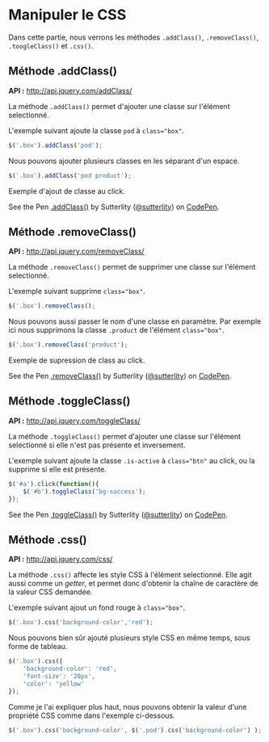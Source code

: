 # Manipuler le CSS

Dans cette partie, nous verrons les méthodes `.addClass()`, `.removeClass()`, `.toogleClass()` et `.css()`.

## Méthode .addClass()

**API :** http://api.jquery.com/addClass/

La méthode `.addClass()` permet d'ajouter une classe sur l'élément selectionné.

L'exemple suivant ajoute la classe `pod` à `class="box"`.

```js
$('.box').addClass('pod');
```

Nous pouvons ajouter plusieurs classes en les séparant d'un espace.

```js
$('.box').addClass('pod product');
```
Exemple d'ajout de classe au click.

<p data-height="180" data-theme-id="7816" data-slug-hash="qmuCr" data-default-tab="result" class='codepen'>See the Pen <a href='http://codepen.io/sutterlity/pen/qmuCr/'>.addClass()</a> by Sutterlity (<a href='http://codepen.io/sutterlity'>@sutterlity</a>) on <a href='http://codepen.io'>CodePen</a>.</p>

## Méthode .removeClass()

**API :** http://api.jquery.com/removeClass/

La méthode `.removeClass()` permet de supprimer une classe sur l'élément selectionné.

L'exemple suivant supprime `class="box"`.

```js
$('.box').removeClass();
```

Nous pouvons aussi passer le nom d'une classe en paramètre.
Par exemple ici nous supprimons la classe `.product` de l'élément `class="box"`.

```js
$('.box').removeClass('product');
```

Exemple de supression de class au click.

<p data-height="180" data-theme-id="7816" data-slug-hash="ILbkv" data-default-tab="result" class='codepen'>See the Pen <a href='http://codepen.io/sutterlity/pen/ILbkv/'>.removeClass()</a> by Sutterlity (<a href='http://codepen.io/sutterlity'>@sutterlity</a>) on <a href='http://codepen.io'>CodePen</a>.</p>

## Méthode .toggleClass()

**API :** http://api.jquery.com/toggleClass/

La méthode `.toggleClass()` permet d'ajouter une classe sur l'élément selectionné si elle n'est pas présente et inversement.

L'exemple suivant ajoute la classe `.is-active` à `class="btn"` au click, ou la supprime si elle est présente.

```js
$('#a').click(function(){
    $('#b').toggleClass('bg-success');
});
```

<p data-height="180" data-theme-id="7816" data-slug-hash="AvzIk" data-default-tab="result" class='codepen'>See the Pen <a href='http://codepen.io/sutterlity/pen/AvzIk/'>.toggleClass()</a> by Sutterlity (<a href='http://codepen.io/sutterlity'>@sutterlity</a>) on <a href='http://codepen.io'>CodePen</a>.</p>

## Méthode .css()

**API :** http://api.jquery.com/css/

La méthode `.css()` affecte les style CSS à l'élément selectionné.
Elle agit aussi comme un *getter*, et permet donc d'obtenir la chaîne de caractère de la valeur CSS demandée.

L'exemple suivant ajout un fond rouge à `class="box"`.

```js
$('.box').css('background-color','red');
```

Nous pouvons bien sûr ajouté plusieurs style CSS en même temps, sous forme de tableau.
```js
$('.box').css({
    'background-color': 'red',
    'font-size': '20px',
    'color': 'yellow'
});
```

Comme je l'ai expliquer plus haut, nous pouvons obtenir la valeur d'une propriété CSS comme dans l'exemple ci-dessous.

```js
$('.box').css('background-color', $('.pod').css('background-color') );
```
<script async src="//codepen.io/assets/embed/ei.js"></script>


